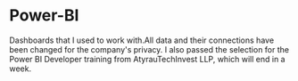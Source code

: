 # Power-BI
 Dashboards that I used to work with.All data and their connections have been changed for the company's privacy.
I also passed the selection for the Power BI Developer training from AtyrauTechInvest LLP, which will end in a week.
